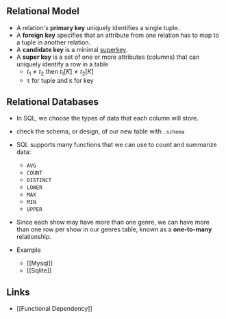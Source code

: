 ## Relational Model
- A relation's **primary key** uniquely identifies a single tuple.
- A **foreign key** specifies that an attribute from one relation has to map to a tuple in another relation.
- A **candidate key** is a minimal [superkey](https://en.wikipedia.org/wiki/Superkey "Superkey").
- A **super key** is a set of one or more attributes (columns) that can uniquely identify a row in a table
	- $t_{1} \neq t_{2}$ then $t_{1}[K] \neq t_{2}[K]$
	- `t` for tuple and `K` for key

## Relational Databases
- In SQL, we choose the types of data that each column will store.
- check the schema, or design, of our new table with `.schema`
- SQL supports many functions that we can use to count and summarize data:
	- `AVG`
	- `COUNT`
	- `DISTINCT`
	- `LOWER`
	- `MAX`
	- `MIN`
	- `UPPER`
- Since each show may have more than one genre, we can have more than one row per show in our genres table, known as a **one-to-many** relationship.

- Example
	- [[Mysql]]
	- [[Sqlite]]

## Links
- [[Functional Dependency]]